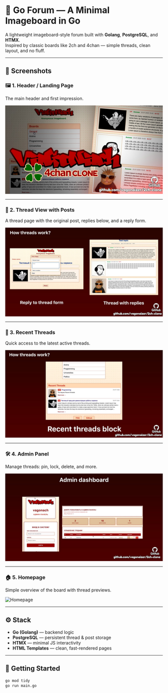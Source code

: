 # 🧵 Go Forum — A Minimal Imageboard in Go

A lightweight imageboard-style forum built with **Golang**, **PostgreSQL**, and **HTMX**.  
Inspired by classic boards like 2ch and 4chan — simple threads, clean layout, and no fluff.

---

## 📸 Screenshots

### 🖼️ 1. Header / Landing Page

The main header and first impression.

![Header](/images/1.jpg)

---

### 💬 2. Thread View with Posts

A thread page with the original post, replies below, and a reply form.

![Thread View](/images/2.jpg)

---

### 🧵 3. Recent Threads

Quick access to the latest active threads.

![Recent Threads](/images/3.jpg)

---

### 🛠️ 4. Admin Panel

Manage threads: pin, lock, delete, and more.

![Admin Panel](/images/4.jpg)

---

### 🏠 5. Homepage

Simple overview of the board with thread previews.

![Homepage](/images/5.jpg)

---

## ⚙️ Stack

- **Go (Golang)** — backend logic
- **PostgreSQL** — persistent thread & post storage
- **HTMX** — minimal JS interactivity
- **HTML Templates** — clean, fast-rendered pages

---

## 🚀 Getting Started

```bash
go mod tidy
go run main.go

